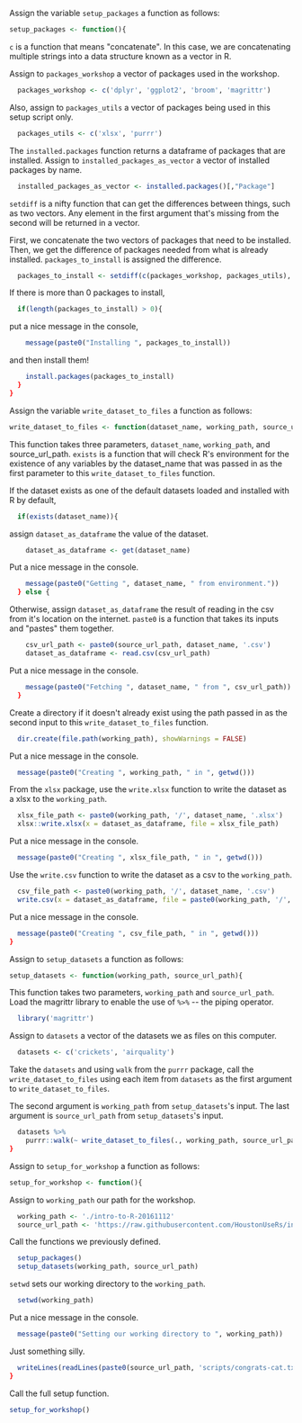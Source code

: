 Assign the variable `setup_packages` a function as follows:


```r
setup_packages <- function(){
```

`c` is a function that means "concatenate".  In this case, we are concatenating multiple strings
into a data structure known as a vector in R.

Assign to `packages_workshop` a vector of packages used in the workshop.


```r
  packages_workshop <- c('dplyr', 'ggplot2', 'broom', 'magrittr')
```

Also, assign to `packages_utils` a vector of packages being used in this setup script only.


```r
  packages_utils <- c('xlsx', 'purrr')
```

The `installed.packages` function returns a dataframe of packages that are installed.
Assign to `installed_packages_as_vector` a vector of installed packages by name.


```r
  installed_packages_as_vector <- installed.packages()[,"Package"]
```

`setdiff` is a nifty function that can get the differences between things, such as two vectors.
Any element in the first argument that's missing from the second will be returned in a vector.

First, we concatenate the two vectors of packages that need to be installed.
Then, we get the difference of packages needed from what is already installed.
`packages_to_install` is assigned the difference.


```r
  packages_to_install <- setdiff(c(packages_workshop, packages_utils), installed_packages_as_vector)
```

If there is more than 0 packages to install,


```r
  if(length(packages_to_install) > 0){
```

put a nice message in the console,


```r
    message(paste0("Installing ", packages_to_install))
```

and then install them!


```r
    install.packages(packages_to_install)
  }
}
```

Assign the variable `write_dataset_to_files` a function as follows:


```r
write_dataset_to_files <- function(dataset_name, working_path, source_url_path) {
```

This function takes three parameters, `dataset_name`, `working_path`, and source_url_path.
`exists` is a function that will check R's environment for the existence of any variables
 by the dataset_name that was passed in as the first parameter to this `write_dataset_to_files` function.

If the dataset exists as one of the default datasets loaded and installed with R by default,


```r
  if(exists(dataset_name)){
```

assign `dataset_as_dataframe` the value of the dataset.


```r
    dataset_as_dataframe <- get(dataset_name)
```

Put a nice message in the console.


```r
    message(paste0("Getting ", dataset_name, " from environment."))
  } else {
```

Otherwise, assign `dataset_as_dataframe` the result of reading in the csv from it's location
on the internet.  `paste0` is a function that takes its inputs and "pastes" them together.


```r
    csv_url_path <- paste0(source_url_path, dataset_name, '.csv')
    dataset_as_dataframe <- read.csv(csv_url_path)
```

Put a nice message in the console.


```r
    message(paste0("Fetching ", dataset_name, " from ", csv_url_path))
  }
```

Create a directory if it doesn't already exist using the path passed in as the second input to
this `write_dataset_to_files` function.


```r
  dir.create(file.path(working_path), showWarnings = FALSE)
```

Put a nice message in the console.


```r
  message(paste0("Creating ", working_path, " in ", getwd()))
```

From the `xlsx` package, use the `write.xlsx` function to write the dataset as a xlsx to the
`working_path`.


```r
  xlsx_file_path <- paste0(working_path, '/', dataset_name, '.xlsx')
  xlsx::write.xlsx(x = dataset_as_dataframe, file = xlsx_file_path)
```

Put a nice message in the console.


```r
  message(paste0("Creating ", xlsx_file_path, " in ", getwd()))
```

Use the `write.csv` function to write the dataset as a csv to the `working_path`.


```r
  csv_file_path <- paste0(working_path, '/', dataset_name, '.csv')
  write.csv(x = dataset_as_dataframe, file = paste0(working_path, '/', dataset_name, '.csv'))
```

Put a nice message in the console.


```r
  message(paste0("Creating ", csv_file_path, " in ", getwd()))
}
```

Assign to `setup_datasets` a function as follows:


```r
setup_datasets <- function(working_path, source_url_path){
```

This function takes two parameters, `working_path` and `source_url_path`.
Load the magrittr library to enable the use of `%>%` -- the piping operator.


```r
  library('magrittr')
```

Assign to `datasets` a vector of the datasets we as files on this computer.


```r
  datasets <- c('crickets', 'airquality')
```

Take the `datasets`
and using `walk` from the `purrr` package,
call the `write_dataset_to_files` using each item from `datasets` as the first argument to
`write_dataset_to_files`.

The second argument is `working_path` from `setup_datasets`'s input.
The last argument is `source_url_path` from `setup_datasets`'s input.


```r
  datasets %>%
    purrr::walk(~ write_dataset_to_files(., working_path, source_url_path))
}
```

Assign to `setup_for_workshop` a function as follows:


```r
setup_for_workshop <- function(){
```

Assign to `working_path` our path for the workshop.


```r
  working_path <- './intro-to-R-20161112'
  source_url_path <- 'https://raw.githubusercontent.com/HoustonUseRs/intro-to-R-guide/master/'
```

Call the functions we previously defined.


```r
  setup_packages()
  setup_datasets(working_path, source_url_path)
```

`setwd` sets our working directory to the `working_path`.


```r
  setwd(working_path)
```

Put a nice message in the console.


```r
  message(paste0("Setting our working directory to ", working_path))
```

Just something silly.


```r
  writeLines(readLines(paste0(source_url_path, 'scripts/congrats-cat.txt')))
}
```

Call the full setup function.


```r
setup_for_workshop()
```

